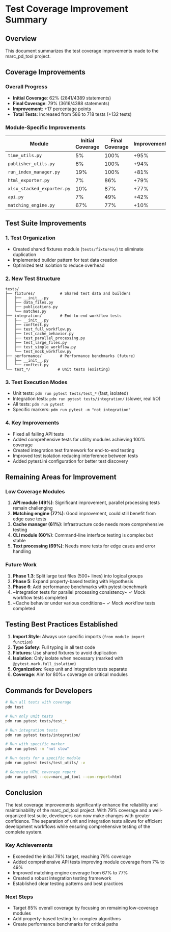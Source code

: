 # Test Coverage Improvement Summary

## Overview

This document summarizes the test coverage improvements made to the marc_pd_tool project.

## Coverage Improvements

### Overall Progress
- **Initial Coverage**: 62% (2841/4389 statements)
- **Final Coverage**: 79% (3616/4388 statements)
- **Improvement**: +17 percentage points
- **Total Tests**: Increased from 586 to 718 tests (+132 tests)

### Module-Specific Improvements

| Module | Initial Coverage | Final Coverage | Improvement |
|--------|-----------------|----------------|-------------|
| `time_utils.py` | 5% | 100% | +95% |
| `publisher_utils.py` | 6% | 100% | +94% |
| `run_index_manager.py` | 19% | 100% | +81% |
| `html_exporter.py` | 7% | 86% | +79% |
| `xlsx_stacked_exporter.py` | 10% | 87% | +77% |
| `api.py` | 7% | 49% | +42% |
| `matching_engine.py` | 67% | 77% | +10% |

## Test Suite Improvements

### 1. Test Organization
- Created shared fixtures module (`tests/fixtures/`) to eliminate duplication
- Implemented builder pattern for test data creation
- Optimized test isolation to reduce overhead

### 2. New Test Structure
```
tests/
├── fixtures/           # Shared test data and builders
│   ├── __init__.py
│   ├── data_files.py
│   ├── publications.py
│   └── matches.py
├── integration/        # End-to-end workflow tests
│   ├── __init__.py
│   ├── conftest.py
│   ├── test_full_workflow.py
│   ├── test_cache_behavior.py
│   ├── test_parallel_processing.py
│   ├── test_large_files.py
│   ├── test_simple_workflow.py
│   └── test_mock_workflow.py
├── performance/        # Performance benchmarks (future)
│   ├── __init__.py
│   └── conftest.py
└── test_*/            # Unit tests (existing)
```

### 3. Test Execution Modes
- Unit tests: `pdm run pytest tests/test_*` (fast, isolated)
- Integration tests: `pdm run pytest tests/integration/` (slower, real I/O)
- All tests: `pdm run pytest`
- Specific markers: `pdm run pytest -m "not integration"`

### 4. Key Improvements
- Fixed all failing API tests
- Added comprehensive tests for utility modules achieving 100% coverage
- Created integration test framework for end-to-end testing
- Improved test isolation reducing interference between tests
- Added pytest.ini configuration for better test discovery

## Remaining Areas for Improvement

### Low Coverage Modules
1. **API module (49%)**: Significant improvement, parallel processing tests remain challenging
2. **Matching engine (77%)**: Good improvement, could still benefit from edge case tests
3. **Cache manager (61%)**: Infrastructure code needs more comprehensive testing
4. **CLI module (60%)**: Command-line interface testing is complex but stable
5. **Text processing (69%)**: Needs more tests for edge cases and error handling

### Future Work
1. **Phase 1.3**: Split large test files (500+ lines) into logical groups
2. **Phase 5**: Expand property-based testing with Hypothesis
3. **Phase 6**: Add performance benchmarks with pytest-benchmark
4. ~Integration tests for parallel processing consistency~ ✓ Mock workflow tests completed
5. ~Cache behavior under various conditions~ ✓ Mock workflow tests completed

## Testing Best Practices Established

1. **Import Style**: Always use specific imports (`from module import function`)
2. **Type Safety**: Full typing in all test code
3. **Fixtures**: Use shared fixtures to avoid duplication
4. **Isolation**: Only isolate when necessary (marked with `@pytest.mark.full_isolation`)
5. **Organization**: Keep unit and integration tests separate
6. **Coverage**: Aim for 80%+ coverage on critical modules

## Commands for Developers

```bash
# Run all tests with coverage
pdm test

# Run only unit tests
pdm run pytest tests/test_*

# Run integration tests
pdm run pytest tests/integration/

# Run with specific marker
pdm run pytest -m "not slow"

# Run tests for a specific module
pdm run pytest tests/test_utils/ -v

# Generate HTML coverage report
pdm run pytest --cov=marc_pd_tool --cov-report=html
```

## Conclusion

The test coverage improvements significantly enhance the reliability and maintainability of the marc_pd_tool project. With 79% coverage and a well-organized test suite, developers can now make changes with greater confidence. The separation of unit and integration tests allows for efficient development workflows while ensuring comprehensive testing of the complete system.

### Key Achievements
- Exceeded the initial 76% target, reaching 79% coverage
- Added comprehensive API tests improving module coverage from 7% to 49%
- Improved matching engine coverage from 67% to 77%
- Created a robust integration testing framework
- Established clear testing patterns and best practices

### Next Steps
- Target 85% overall coverage by focusing on remaining low-coverage modules
- Add property-based testing for complex algorithms
- Create performance benchmarks for critical paths